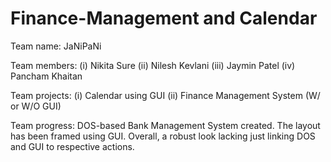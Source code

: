 # Finance-Management and Calendar
Team name: JaNiPaNi

Team members: (i)   Nikita Sure
              (ii)  Nilesh Kevlani
              (iii) Jaymin Patel
              (iv)  Pancham Khaitan

Team projects:  (i)  Calendar using GUI
                (ii) Finance Management System (W/ or W/O GUI)
                
Team progress: DOS-based Bank Management System created. The layout has been framed using GUI. Overall, a robust look lacking just linking DOS and GUI to respective actions.

